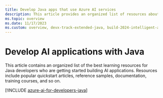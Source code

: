 ```yaml
---
title: Develop Java apps that use Azure AI services
description: This article provides an organized list of resources about Azure AI scenarios for Java developers, including documentation and code samples.
ms.topic: overview
ms.date: 11/17/2023
ms.custom: overview, devx-track-extended-java, build-2024-intelligent-apps
---
```


# Develop AI applications with Java

This article contains an organized list of the best learning resources for Java developers who are getting started building AI applications. Resources include popular quickstart articles, reference samples, documentation, training courses, and so on.

[!INCLUDE [azure-ai-for-developers-java](../../ai/includes/azure-ai-for-developers-java.md)]
